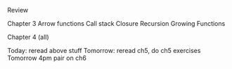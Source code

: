 Review

Chapter 3
Arrow functions
Call stack
Closure
Recursion
Growing Functions

Chapter 4 (all)

Today: reread above stuff
Tomorrow: reread ch5, do ch5 exercises
Tomorrow 4pm pair on ch6

